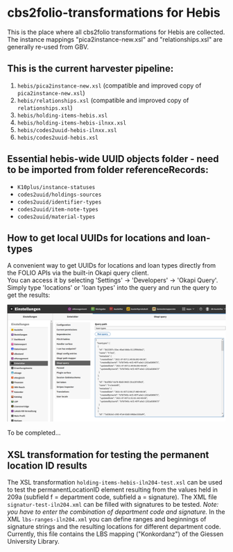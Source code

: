 # cbs2folio-transformations for Hebis

This is the place where all cbs2folio transformations for Hebis are collected. The instance
mappings "pica2instance-new.xsl" and "relationships.xsl" are generally re-used from GBV.

## This is the current harvester pipeline:

1. `hebis/pica2instance-new.xsl` (compatible and improved copy of `pica2instance-new.xsl`) 
1. `hebis/relationships.xsl` (compatible and improved copy of `relationships.xsl`) 
1. `hebis/holding-items-hebis.xsl`
1. `hebis/holding-items-hebis-ilnxx.xsl`
1. `hebis/codes2uuid-hebis-ilnxx.xsl`
1. `hebis/codes2uuid-hebis.xsl`

## Essential hebis-wide UUID objects folder - need to be imported from folder referenceRecords:

- `K10plus/instance-statuses`
- `codes2uuid/holdings-sources`
- `codes2uuid/identifier-types`
- `codes2uuid/item-note-types`
- `codes2uuid/material-types`

## How to get local UUIDs for locations and loan-types

A convenient way to get UUIDs for locations and loan types directly from the FOLIO APIs via the built-in Okapi query client.   
You can access it by selecting 'Settings' -> 'Developers' -> 'Okapi Query'.  
Simply type 'locations' or 'loan types' into the query and run the query to get the results:  

![Okapi query client](./FOLIO-OKAPI-Client.PNG)

To be completed...


## XSL transformation for testing the permanent location ID results

The XSL transformation `holding-items-hebis-iln204-test.xsl` can be used to test the permanentLocationID element resulting from the values held in 209a (subfield f = department code, subfield a = signature). The XML file `signatur-test-iln204.xml` can be filled with signatures to be tested. *Note: you have to enter the combination of department code and signature.* In the XML `lbs-ranges-iln204.xml` you can define ranges and beginnings of signature strings and the resulting locations for different department code. Currently, this file contains the LBS mapping ("Konkordanz") of the Giessen University Library.

